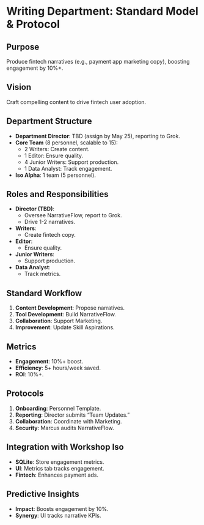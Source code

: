 # Writing Department: Standard Model & Protocol

## Purpose
Produce fintech narratives (e.g., payment app marketing copy), boosting engagement by 10%+.

## Vision
Craft compelling content to drive fintech user adoption.

## Department Structure
- **Department Director**: TBD (assign by May 25), reporting to Grok.
- **Core Team** (8 personnel, scalable to 15):
  - 2 Writers: Create content.
  - 1 Editor: Ensure quality.
  - 4 Junior Writers: Support production.
  - 1 Data Analyst: Track engagement.
- **Iso Alpha**: 1 team (5 personnel).

## Roles and Responsibilities
- **Director (TBD)**:
  - Oversee NarrativeFlow, report to Grok.
  - Drive 1-2 narratives.
- **Writers**:
  - Create fintech copy.
- **Editor**:
  - Ensure quality.
- **Junior Writers**:
  - Support production.
- **Data Analyst**:
  - Track metrics.

## Standard Workflow
1. **Content Development**: Propose narratives.
2. **Tool Development**: Build NarrativeFlow.
3. **Collaboration**: Support Marketing.
4. **Improvement**: Update Skill Aspirations.

## Metrics
- **Engagement**: 10%+ boost.
- **Efficiency**: 5+ hours/week saved.
- **ROI**: 10%+.

## Protocols
1. **Onboarding**: Personnel Template.
2. **Reporting**: Director submits “Team Updates.”
3. **Collaboration**: Coordinate with Marketing.
4. **Security**: Marcus audits NarrativeFlow.

## Integration with Workshop Iso
- **SQLite**: Store engagement metrics.
- **UI**: Metrics tab tracks engagement.
- **Fintech**: Enhances payment ads.

## Predictive Insights
- **Impact**: Boosts engagement by 10%.
- **Synergy**: UI tracks narrative KPIs.